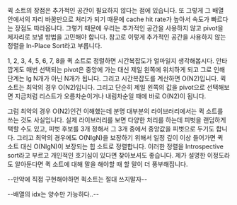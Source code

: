 퀵 소트의 장점은 추가적인 공간이 필요하지 않다는 점에 있습니다. 또 그렇게 그 배열 안에서의 자리 바꿈만으로 처리가 되기 때문에 cache hit rate가 높아서 속도가 빠르다는 장점도 따라옵니다. 그렇기 때문에 우리는 추가적인 공간을 사용하지 않고 pivot을 제자리로 보낼 방법을 고민해야 합니다. 참고로 이렇게 추가적인 공간을 사용하지 않는 정렬을 In-Place Sort라고 부릅니다.

1, 2, 3, 4, 5, 6, 7, 8을 퀵 소트로 정렬하면 시간복잡도가 얼마일지 생각해봅시다. 안타깝게도 매번 선택되는 pivot은 중앙에 가는 대신 제일 왼쪽에 위치하게 되고 그로 인해 단계는 lg N개가 아닌 N개가 됩니다. 그리고 시간복잡도를 계산하면 O(N2)입니다. 퀵 소트는 최악의 경우 O(N2)입니다. 그리고 단순히 제일 왼쪽의 값을 pivot으로 선택해보면 지금처럼 리스트가 오름차순이거나 내림차순일 때에 바로 O(N2)이 됩니다.

그럼 최악의 경우 O(N2)인건 이해했는데 분명 대부분의 라이브러리에서는 퀵 소트를 쓰는 것도 사실입니다. 실제 라이브러리를 보면 다양한 처리를 하는데 피벗을 랜덤하게 택할 수도 있고, 피벗 후보를 3개 정해서 그 3개 중에서 중앙값을 피벗으로 두기도 합니다. 그리고 최악의 경우에도 O(NlgN)을 보장하기 위해서 일정 깊이 이상 들어가면 퀵 소트 대신 O(NlgN)이 보장되는 힙 소트로 정렬합니다. 이러한 정렬을 Introspective sort라고 부르고 개인적인 호기심이 있다면 찾아보셔도 좋습니다. 제가 설명한 이정도라도 알아둔다면 퀵 소트에 대해 말을 해야할 때 할 말이 더 풍부해집니다.

--만약에 직접 구현해야하면 퀵소트는 절대 쓰지말자--

--배열의 idx는 양수만 가능하다..--